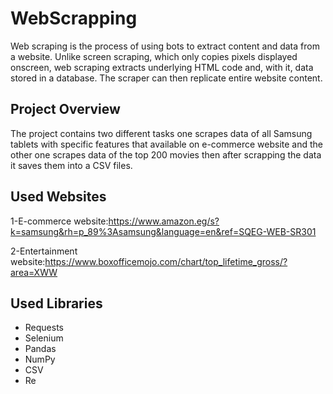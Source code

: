 # WebScrapping
Web scraping is the process of using bots to extract content and data from a website. Unlike screen scraping, which only copies pixels displayed onscreen, web scraping extracts underlying HTML code and, with it, data stored in a database. The scraper can then replicate entire website content.
## Project Overview
The project contains two different tasks one scrapes data of all Samsung tablets with specific features that available on e-commerce website and the other one scrapes data of the top 200 movies then after scrapping the data it saves them into a CSV files.
## Used Websites
1-E-commerce website:https://www.amazon.eg/s?k=samsung&rh=p_89%3Asamsung&language=en&ref=SQEG-WEB-SR301

2-Entertainment website:https://www.boxofficemojo.com/chart/top_lifetime_gross/?area=XWW
## Used Libraries
* Requests
* Selenium
* Pandas
* NumPy
* CSV
* Re
